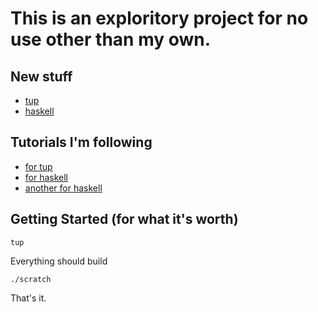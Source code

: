 # This is an exploritory project for no use other than my own.

## New stuff

- [tup](http://gittup.org/tup)
- [haskell](https://www.haskell.org)

## Tutorials I'm following

- [for tup](http://gittup.org/tup/examples.html)
- [for haskell](http://www.cis.upenn.edu/~cis194/spring13/lectures.html)
- [another for haskell](http://learnyouahaskell.com)

## Getting Started (for what it's worth)

```shell
tup
```

Everything should build

```shell
./scratch
```

That's it.
